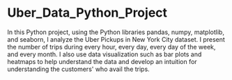 # Uber_Data_Python_Project
In this Python project, using the Python libraries pandas, numpy, matplotlib, and seaborn, I analyze the Uber Pickups in New York City dataset. I present the number of trips during every hour, every day, every day of the week, and every month. I also use data visualization such as bar plots and heatmaps to help understand the data and develop an intuition for understanding the customers' who avail the trips.
